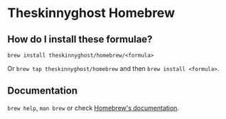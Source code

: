 # Theskinnyghost Homebrew

## How do I install these formulae?
`brew install theskinnyghost/homebrew/<formula>`

Or `brew tap theskinnyghost/homebrew` and then `brew install <formula>`.

## Documentation
`brew help`, `man brew` or check [Homebrew's documentation](https://docs.brew.sh).
